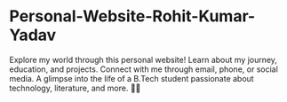 # Personal-Website-Rohit-Kumar-Yadav
Explore my world through this personal website! Learn about my journey, education, and projects. Connect with me through email, phone, or social media. A glimpse into the life of a B.Tech student passionate about technology, literature, and more. 🚀✨
